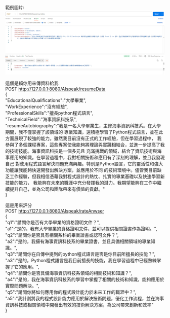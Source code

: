 範例圖片:  
![image](https://github.com/KevinLai02/ai_resume_backend/blob/main/txt/postmanExample.png)  
  
這個是賴你用來傳資料給我  
POST http://127.0.0.1:8080/AIspeak/resumeData  
{  
    "EducationalQualifications":"大學畢業",  
    "WorkExperience":"沒有經驗",  
    "ProfessionalSkills":"擅長python程式語言",  
    "TechnicalField":"海事資訊科技系",  
    "resumeAutobiography":"我是一名大學畢業生，主修海事資訊科技系。在大學期間，我不僅掌握了該領域的  專業知識，還積極學習了Python程式語言，並在此方面展現了較強的能力。雖然我目前沒有正式的工作經驗，但在學習過程中，  我參與了多個課程專案，這些專案使我能夠將理論與實踐相結合，並進一步提高了我的技術技能。海事資訊科技是一個多元且  充滿挑戰的領域，結合了資訊技術與海事應用的知識。在學習過程中，我對相關技術和應用有了深刻的理解，並且我發現自己  對使用程式語言解決問題充滿興趣。特別是Python語言，它的靈活性和強大功能讓我能夠快速開發出解決方案，並應用於不同  的技術環境中。儘管我目前缺乏工作經驗，但我相信憑藉我對程式設計的熱忱、扎實的專業基礎以及快速學習新技能的能力，  我能夠在未來的職涯中充分發揮我的潛力。我期望能夠在工作中繼續提升自己，並為公司和團隊帶來有價值的貢獻。"  
}  

這是用來評分  
POST http://127.0.0.1:8080/AIspeak/rateAnwser  
{  
    "q1":"請問你是否有大學畢業的資格證明文件？",  
    "a1":"是的，我有大學畢業的資格證明文件，並可以提供相關證書作為證明。",  
    "q2":"請問你是否具有相關系科的畢業證書或認可文件？",  
    "a2":"是的，我擁有海事資訊科技系的畢業證書，並且具備相關領域的專業知識。",  
    "q3":"請問你在自傳中提到的python程式語言是否是你目前所擅長的技能？",  
    "a3":"是的，Python程式語言是我目前擅長的技能，我在學習過程中已經熟練掌握了它的應用。",  
    "q4":"請問你是否具備海事資訊科技系領域的相關技術和知識？",  
    "a4":"是的，我在海事資訊科技系的學習中掌握了相關的技術和知識，能夠應用於實際問題解決。",  
    "q5":"請問你將如何應用你的程式設計能力於未來工作的職涯中？",  
    "a5":"我計劃將我的程式設計能力應用於解決技術問題，優化工作流程，並在海事資訊科技或相關領域中開發出有效的技術解決方案，為公司帶來創新和效率"  
}  
